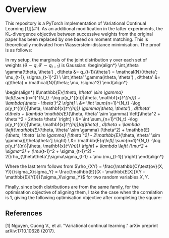 # Overview

This repository is a PyTorch implementation of Variational Continual Learning [1]](#1). As an additional modification in the latter experiments, the KL-divergence objective between successive weights from the original paper has been replaced by one based on moment matching. This is theoretically motivated from Wasserstein-distance minimisation. The proof is as follows:

In my setup, the marginals of the joint distribution $\gamma$ over each set of weights ($\theta \sim q, \theta' \sim q_{t-1}$) is Gaussian:
\begin{align*}
    \int_\theta \gamma(\theta, \theta') \, d\theta &= q_{t-1}(\theta') = \mathcal{N}(\theta'; \mu_{t-1}, \sigma_{t-1}^2) \\ 
    \int_\theta' \gamma(\theta, \theta') \, d\theta' &= q(\theta) = \mathcal{N}(\theta; \mu, \sigma^2)
\end{align*}

\begin{align*}
    &\mathbb{E}_{\theta, \theta' \sim \gamma} \left[\sum_{n=1}^{N_t} -\log p(y_t^{(n)}|\theta, \mathbf{x}_t^{(n)})  + \lambda(\theta - \theta')^2 \right] \\
    &= \iint \sum_{n=1}^{N_t} -\log p(y_t^{(n)}|\theta, \mathbf{x}_t^{(n)}) \gamma(\theta, \theta') \, d\theta' d\theta +  \lambda \mathbb{E}_{\theta, \theta' \sim \gamma} \left[\theta^2 + \theta'^2 - 2\theta \theta' \right] \\ 
    &= \int \sum_{n=1}^{N_t} -\log p(y_t^{(n)}|\theta, \mathbf{x}_t^{(n)})q(\theta) \, d\theta + \lambda \left(\mathbb{E}_{\theta, \theta' \sim \gamma} [\theta^2] + \mathbb{E}_{\theta, \theta' \sim \gamma} [\theta'^2] - 2\mathbb{E}_{\theta, \theta' \sim \gamma}[\theta\theta'] \right) \\
    &= \mathbb{E}_q\left[ \sum_{n=1}^{N_t} -\log p(y_t^{(n)}|\theta, \mathbf{x}_t^{(n)}) \right] + \lambda \left( (\mu^2 + \sigma^2) + (\mu_{t-1}^2 + \sigma_{t-1}^2) - 2(\rho_{\theta\theta'}\sigma\sigma_{t-1} + \mu \mu_{t-1})   \right) 
\end{align*}

Where the last term follows from $\rho_{XY} = \frac{\mathbb{C}\text{ov}(X, Y)}{\sigma_X\sigma_Y} = \frac{\mathbb{E}[(X - \mathbb{E[X]})(Y - \mathbb{E}[Y])]}{\sigma_X\sigma_Y}$ for two random variables $X, Y$.

Finally, since both distributions are from the same family, for the optimisation objective of aligning them, I take the case when the correlation is 1, giving the following optimisation objective after completing the square:



## References
<a id="1">[1]</a> Nguyen, Cuong V., et al. "Variational continual learning." arXiv preprint arXiv:1710.10628 (2017).

